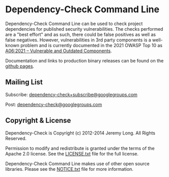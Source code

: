 Dependency-Check Command Line
================
Dependency-Check Command Line can be used to check project dependencies for published security vulnerabilities. The checks
performed are a "best effort" and as such, there could be false positives as well as false negatives. However,
vulnerabilities in 3rd party components is a well-known problem and is currently documented in the 2021 OWASP
Top 10 as [A06:2021 – Vulnerable and Outdated Components](https://owasp.org/Top10/A06_2021-Vulnerable_and_Outdated_Components/).

Documentation and links to production binary releases can be found on the [github pages](http://jeremylong.github.io/DependencyCheck/dependency-check-cli/index.html).

Mailing List
------------

Subscribe: [dependency-check+subscribe@googlegroups.com](mailto:dependency-check+subscribe@googlegroups.com)

Post: [dependency-check@googlegroups.com](mailto:dependency-check@googlegroups.com)

Copyright & License
------------

Dependency-Check is Copyright (c) 2012-2014 Jeremy Long. All Rights Reserved.

Permission to modify and redistribute is granted under the terms of the Apache 2.0 license. See the [LICENSE.txt](https://raw.githubusercontent.com/jeremylong/DependencyCheck/master/LICENSE.txt) file for the full license.

Dependency-Check Command Line makes use of other open source libraries. Please see the [NOTICE.txt](https://raw.githubusercontent.com/jeremylong/DependencyCheck/master/dependency-check-cli/NOTICE.txt) file for more information.
